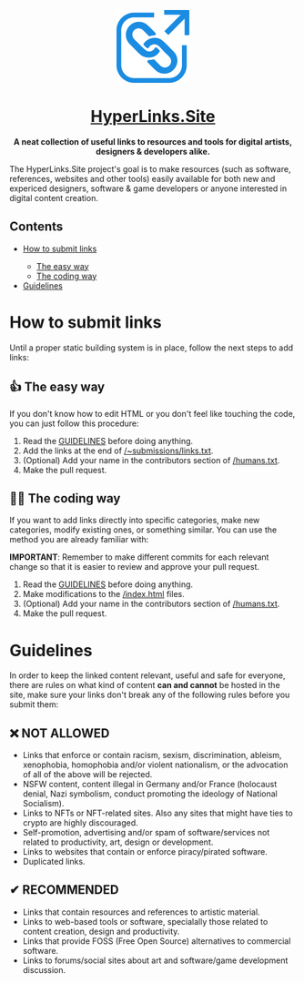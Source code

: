 <p align="center">
  <img width="128" height="128" src="./res/img/icon/icon.svg">
</p>

<h1 align="center">
  <a href="https://www.hyperlinks.site/">
    HyperLinks.Site
  </a>
</h1>

<p align="center">
  <b>A neat collection of useful links to resources and tools for digital
  artists, designers & developers alike.</b>
</p>

<p>
  The HyperLinks.Site project's goal is to make resources (such as software, 
  references, websites and other tools) easily available for both new and 
  expericed designers, software & game developers or anyone interested in
  digital content creation.
</p>

<h2>Contents</h2>
<ul>
  <li>
    <a href="#how-to-submit-links">
      How to submit links
    </a>
  </li>
  <ul>
    <li>
      <a href="#-the-easy-way">
        The easy way
      </a>
    </li>
    <li>
      <a href="#-the-coding-way">
        The coding way
      </a>
    </li>
  </ul>
  <li>
    <a href="#guidelines">
      Guidelines
    </a>
  </li>
</ul>

<h1>How to submit links</h1>
<p>
  Until a proper static building system is in place, follow the next steps to add links:
</p>
<h2>👍 The easy way</h2>
<p>
  If you don't know how to edit HTML or you don't feel like touching the code, you can just
  follow this procedure:
</p>
<ol>
  <li>
    Read the <a href="#guidelines">GUIDELINES</a> before doing anything.
  </li>
  <li>
    Add the links at the end of <a href="./~submissions/links.txt">/~submissions/links.txt</a>.
  </li>
  <li>
    (Optional) Add your name in the contributors section of <a href="./humans.txt">/humans.txt</a>.
  </li>
  <li>
    Make the pull request.
  </li>
</ol>
<h2>👩‍💻 The coding way</h2>
<p>
  If you want to add links directly into specific categories, make new categories, modify existing ones,
  or something similar. You can use the method you are already familiar with:
</p>
<p>
  <b>IMPORTANT</b>: Remember to make different commits for each relevant change so that it is easier to
  review and approve your pull request.
</p>
<ol>
  <li>
    Read the <a href="#guidelines">GUIDELINES</a> before doing anything.
  </li>
  <li>
    Make modifications to the <a href="./index.html">/index.html</a> files.
  </li>
  <li>
    (Optional) Add your name in the contributors section of <a href="./humans.txt">/humans.txt</a>.
  </li>
  <li>
    Make the pull request.
  </li>
</ol>

<h1>Guidelines</h1>
<p>
  In order to keep the linked content relevant, useful and safe for everyone,
  there are rules on what kind of content <b>can and cannot</b> be hosted in the
  site, make sure your links don't break any of the following rules before you
  submit them:
</p>
<h2>❌ NOT ALLOWED</h2>
<ul>
 <li>
   Links that enforce or contain racism, sexism, discrimination, ableism,
   xenophobia, homophobia and/or violent nationalism, or the advocation of all
   of the above will be rejected.
 </li>
 <li>
   NSFW content, content illegal in Germany and/or France (holocaust denial,
   Nazi symbolism, conduct promoting the ideology of National Socialism).
 </li>
 <li>
   Links to NFTs or NFT-related sites. Also any sites that might have
   ties to crypto are highly discouraged.
 </li>
 <li>
   Self-promotion, advertising and/or spam of software/services not related
   to productivity, art, design or development.
 </li>
 <li>
   Links to websites that contain or enforce piracy/pirated software.
 </li>
 <li>
   Duplicated links.
 </li>
</ul>
<h2>✔ RECOMMENDED</h2>
<ul>
  <li>
    Links that contain resources and references to artistic material.
  </li>
  <li>
    Links to web-based tools or software, specialally those related to
    content creation, design and productivity.
  </li>
  <li>
    Links that provide FOSS (Free Open Source) alternatives to commercial software.
  </li>
  <li>
    Links to forums/social sites about art and software/game development discussion.
  </li>
</ul>


